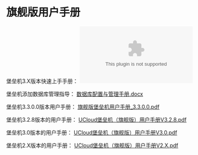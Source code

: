 

# 旗舰版用户手册

堡垒机3.X版本快速上手手册： ![](/security/uhas/旗舰版堡垒机3.x快速入门.docx)

堡垒机添加数据库管理指导：
[数据库配置与管理手册.docx](http://uhas2017.cn-gd.ufileos.com/堡垒机添加数据库管理配置指导.docx)

堡垒机3.3.0.0版本用户手册：
[旗舰版堡垒机用户手册\_3.3.0.0.pdf](http://uhas2017.cn-gd.ufileos.com/旗舰版堡垒机用户手册_3.3.0.0.pdf)

堡垒机3.2.8版本的用户手册：
[UCloud堡垒机（旗舰版）用户手册V3.2.8.pdf](http://uhas2017.cn-gd.ufileos.com/UCloud%E5%A0%A1%E5%9E%92%E6%9C%BA%EF%BC%88%E6%97%97%E8%88%B0%E7%89%88%EF%BC%89%E7%94%A8%E6%88%B7%E6%89%8B%E5%86%8CV3.2.8.pdf)

堡垒机3.0版本的用户手册：
[UCloud堡垒机（旗舰版）用户手册V3.0.pdf](http://uhas2017.cn-gd.ufileos.com/%E6%97%97%E8%88%B0%E7%89%88%E5%A0%A1%E5%9E%92%E6%9C%BA%E7%94%A8%E6%88%B7%E6%89%8B%E5%86%8C_3.0.pdf)

堡垒机2.X版本的用户手册：
[UCloud堡垒机（旗舰版）用户手册V2.X.pdf](http://uhas2017.ufile.ucloud.com.cn/UCloud%E5%A0%A1%E5%9E%92%E6%9C%BA%EF%BC%88%E6%97%97%E8%88%B0%E7%89%88%EF%BC%89%E7%94%A8%E6%88%B7%E6%89%8B%E5%86%8CV1.0.0.pdf)
